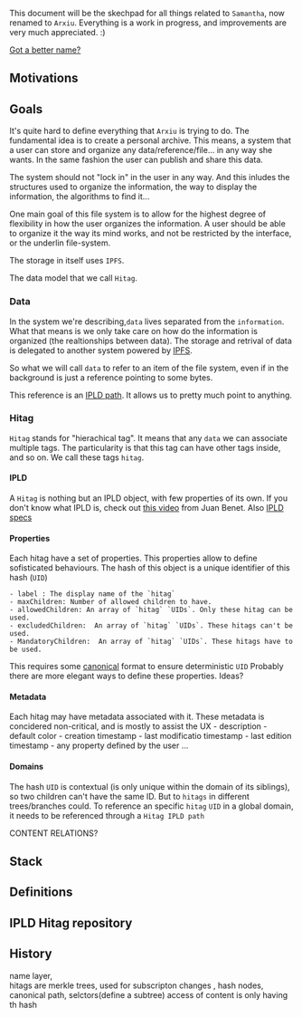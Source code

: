 This document will be the skechpad for all things related to `Samantha`, now renamed to `Arxiu`.
Everything is a work in progress, and improvements are very much appreciated. :)

[Got a better name?](https://github.com/arxiu/docs/issues)

## Motivations

## Goals

It's quite hard to define everything that `Arxiu` is trying to do.
The fundamental idea is to create a personal archive. This means, a system that a user can store and organize any data/reference/file... in any way she wants. In the same fashion the user can publish and share this data.

The system should not "lock in" in the user in any way. And this inludes the structures used to organize the information, the way to display the information, the algorithms to find it...

One main goal of this file system is to allow for the highest degree of flexibility in how the user organizes the information. A user should be able to organize it the way its mind works, and not be restricted by the interface, or the underlin file-system.

The storage in itself uses `IPFS`.

The data model that we call `Hitag`.

### Data
In the system we're describing,`data` lives separated from the `information`. What that means is we only take care on how do the information is organized (the realtionships between data).
The storage and retrival of data is delegated to another system powered by [IPFS](https://ipfs.io). 

So what we will call `data` to refer to an item of the file system, even if in the background is just a reference pointing to some bytes.

This reference is an [IPLD path](https://github.com/ipld/specs/tree/master/ipld#what-is-the-ipld-data-model). It allows us to pretty much point to anything.

### Hitag
`Hitag` stands for "hierachical tag". It means that any `data` we can associate multiple tags. The particularity is that this tag can have other tags inside, and so on. We call these tags `hitag`.

#### IPLD
A `Hitag` is nothing but an IPLD object, with few properties of its own.
If you don't know what IPLD is, check out [this video](https://www.youtube.com/watch?v=Bqs_LzBjQyk) from Juan Benet. Also [IPLD specs](https://github.com/ipld/specs/tree/master/ipld)

#### Properties
Each hitag have a set of properties. This properties allow to define sofisticated behaviours.
The hash of this object is a unique identifier of this hash (`UID`)

    - label : The display name of the `hitag`
    - maxChildren: Number of allowed children to have.
    - allowedChildren: An array of `hitag` `UIDs`. Only these hitag can be used.
    - excludedChildren:  An array of `hitag` `UIDs`. These hitags can't be used.
    - MandatoryChildren:  An array of `hitag` `UIDs`. These hitags have to be used.

This requires some [canonical](https://en.wikipedia.org/wiki/Canonical_form) format to ensure deterministic `UID`
Probably there are more elegant ways to define these properties. Ideas?

#### Metadata
Each hitag may have metadata associated with it. These metadata is concidered non-critical, and is mostly to assist the UX
    - description
    - default color
    - creation timestamp
    - last modificatio timestamp
    - last edition timestamp
    - any property defined by the user
    ...

#### Domains

The hash `UID` is contextual (is only unique within the domain of its siblings), so two children can't have the same ID. But to `hitags` in different trees/branches could.
To reference an specific `hitag` `UID` in a global domain, it needs to be referenced through a `Hitag IPLD path`

CONTENT RELATIONS?


## Stack

## Definitions
## IPLD Hitag repository
 
## History


name layer,\
hitags are merkle trees, 
used for subscripton changes ,
hash nodes,
canonical path,
selctors(define a subtree)
access of content is only having th hash
